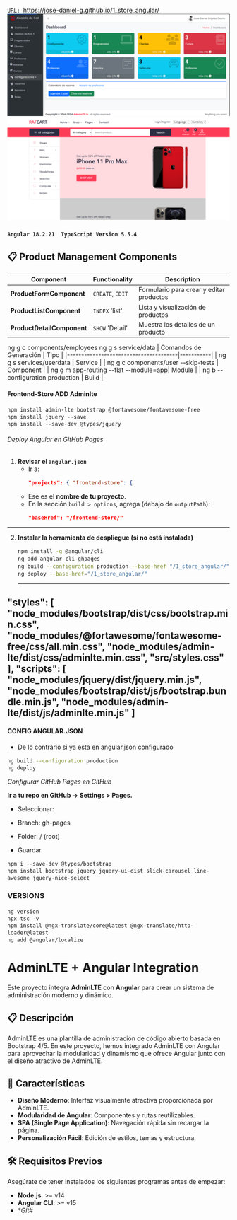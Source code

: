 `URL: `https://jose-daniel-g.github.io/1_store_angular/
![dashboard](images/image.png)
![cellphone_store](images/cellphone_store.png)
#### `Angular 18.2.21  TypeScript Version 5.5.4`

## 📋 Product Management Components

| Component | Functionality | Description |
|-----------|---------------|-------------|
| **ProductFormComponent** | `CREATE`, `EDIT` | Formulario para crear y editar productos |
| **ProductListComponent** | `INDEX` 'list' | Lista y visualización de productos |
| **ProductDetailComponent** | `SHOW` 'Detail' | Muestra los detalles de un producto |

 ng g c components/employees
 ng g s service/data 
| Comandos de Generación                |   Tipo    |
|---------------------------------------|-----------|
| ng g s services/userdata              | Service   |
| ng g c components/user --skip-tests   | Component |
| ng g m app-routing --flat --module=app| Module    |
| ng b   --configuration production     | Build     |

#### Frontend-Store ADD Adminlte
```
npm install admin-lte bootstrap @fortawesome/fontawesome-free
npm install jquery --save
npm install --save-dev @types/jquery
```
###### Deploy Angular en GitHub Pages

1. **Revisar el `angular.json`**  
   - Ir a:  
     ```json
     "projects": { "frontend-store": {
     ```
   - Ese es el **nombre de tu proyecto**.  
   - En la sección `build > options`, agrega (debajo de `outputPath`):  
     ```json
     "baseHref": "/frontend-store/"
     ```
---

2. **Instalar la herramienta de despliegue (si no está instalada)**  
   ```bash
   npm install -g @angular/cli
   ng add angular-cli-ghpages
   ng build --configuration production --base-href "/1_store_angular/"
   ng deploy --base-href="/1_store_angular/"
   ```
   ---
  "styles": [
    "node_modules/bootstrap/dist/css/bootstrap.min.css",
    "node_modules/@fortawesome/fontawesome-free/css/all.min.css",
    "node_modules/admin-lte/dist/css/adminlte.min.css",
    "src/styles.css"
  ],
  "scripts": [
    "node_modules/jquery/dist/jquery.min.js",
    "node_modules/bootstrap/dist/js/bootstrap.bundle.min.js",
    "node_modules/admin-lte/dist/js/adminlte.min.js"
  ]
  ---
   #### CONFIG ANGULAR.JSON
   - De lo contrario si ya esta en angular.json configurado
   ```bash
   ng build --configuration production 
   ng deploy

   ```
   *Configurar GitHub Pages en GitHub*

   **Ir a tu repo en GitHub → Settings > Pages.**

   - Seleccionar:

   - Branch: gh-pages

   - Folder: / (root)

   - Guardar. 
  ```
  npm i --save-dev @types/bootstrap
  npm install bootstrap jquery jquery-ui-dist slick-carousel line-awesome jquery-nice-select
  ```
### VERSIONS 

```
ng version
npx tsc -v
npm install @ngx-translate/core@latest @ngx-translate/http-loader@latest
ng add @angular/localize

```









# AdminLTE + Angular Integration

Este proyecto integra **AdminLTE** con **Angular** para crear un sistema de administración moderno y dinámico.

## 📋 Descripción

AdminLTE es una plantilla de administración de código abierto basada en Bootstrap 4/5. En este proyecto, hemos integrado AdminLTE con Angular para aprovechar la modularidad y dinamismo que ofrece Angular junto con el diseño atractivo de AdminLTE.

## 🚀 Características

- **Diseño Moderno**: Interfaz visualmente atractiva proporcionada por AdminLTE.
- **Modularidad de Angular**: Componentes y rutas reutilizables.
- **SPA (Single Page Application)**: Navegación rápida sin recargar la página.
- **Personalización Fácil**: Edición de estilos, temas y estructura.

## 🛠️ Requisitos Previos

Asegúrate de tener instalados los siguientes programas antes de empezar:

- **Node.js**: >= v14
- **Angular CLI**: >= v15
- **Git*#